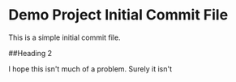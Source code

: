 # Demo Project Initial Commit File

This is a simple initial commit file.

##Heading 2

I hope this isn't much of a problem. Surely it isn't
